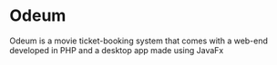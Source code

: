 # Odeum
Odeum is a movie ticket-booking system that comes with a web-end developed in PHP and a desktop app made using JavaFx
